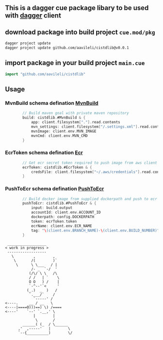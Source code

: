 ## This is a dagger cue package libary to be used with [dagger](https://docs.dagger.io/) client

## download package into build project `cue.mod/pkg`
```bash
dagger project update
dagger project update github.com/aavileli/cistdlib@v0.0.1
```
## import package in your build project `main.cue`
```go
import "github.com/aavileli/cistdlib"
```
## Usage

### MvnBuild schema defination [MvnBuild](mvnBuild.cue)
```go
        // Build maven goal with private maven repository
        build: cistdlib.#MvnBuild & {
            app: client.filesystem["."].read.contents
            mvn_settings: client.filesystem["/.settings.xml"].read.contents
            mvnImage: client.env.MVN_IMAGE
            mvnCmd: client.env.MVN_CMD
        }
```
### EcrToken schema defination [Ecr](ecrLogin.cue)
```go
        // Get ecr secret token required to push image from aws client 
        ecrToken: cistdlib.#EcrToken & {
            credsFile: client.filesystem["~/.aws/credentials"].read.contents
        }
```
### PushToEcr schema defination [PushToEcr](pushToEcr.cue)
```go
        // Build docker image from supplied dockerpath and push to ecr
        pushToEcr: cistdlib.#PushToEcr & {
            input: build.output
            accountId: client.env.ACCOUNT_ID
            dockerpath: config.DOCKERPATH
            token: ecrToken.token 
            ecrName: client.env.ECR_NAME
            tag: "\(client.env.BRANCH_NAME)-\(client.env.BUILD_NUMBER)"
        }

```
````
 __________________
< work in progress >
 ------------------
   \         ,        ,
    \       /(        )`
     \      \ \___   / |
            /- _  `-/  '
           (/\/ \ \   /\
           / /   | `    \
           O O   ) /    |
           `-^--'`<     '
          (_.)  _  )   /
           `.___/`    /
             `-----' /
<----.     __ / __   \
<----|====O)))==) \) /====
<----'    `--' `.__,' \
             |        |
              \       /
        ______( (_  / \______
      ,'  ,-----'   |        \
      `--{__________)        \/

````
